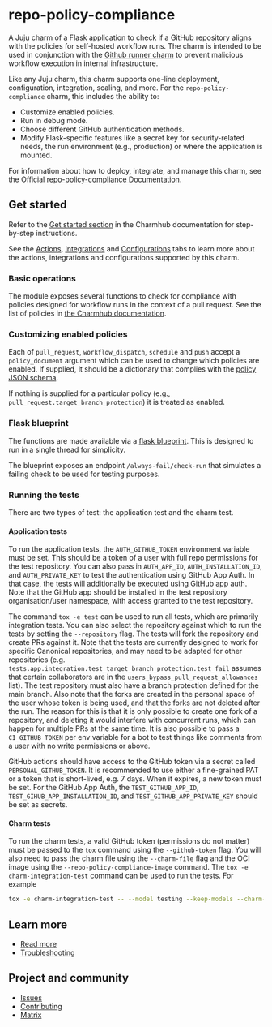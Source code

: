 # repo-policy-compliance
A Juju charm of a Flask application to check if a GitHub repository aligns
with the policies for self-hosted workflow runs. The charm is intended to be
used in conjunction with the
[Github runner charm](https://charmhub.io/github-runner) to prevent malicious
workflow execution in internal infrastructure.

Like any Juju charm, this charm supports one-line deployment, configuration,
integration, scaling, and more. For the `repo-policy-compliance` charm, this
includes the ability to:

* Customize enabled policies.
* Run in debug mode.
* Choose different GitHub authentication methods.
* Modify Flask-specific features like a secret key for security-related needs, the run environment
  (e.g., production) or where the application is mounted.

For information about how to deploy, integrate, and manage this charm, see the
Official [repo-policy-compliance Documentation](https://charmhub.io/repo-policy-compliance).

## Get started

Refer to the [Get started section](https://charmhub.io/repo-policy-compliance#get-started-a-nameget-starteda)
in the Charmhub documentation for step-by-step instructions.

See the [Actions](https://charmhub.io/repo-policy-compliance/actions),
[Integrations](https://charmhub.io/repo-policy-compliance/integrations)
and [Configurations](https://charmhub.io/repo-policy-compliance/configurations)
tabs to learn more about the actions, integrations and configurations supported by this charm.

### Basic operations

The module exposes several functions to check for compliance with
policies designed for workflow runs in the context of a pull request.
See the list of policies in [the Charmhub documentation](https://charmhub.io/repo-policy-compliance#p-33773-policies-a-namepoliciesa).

### Customizing enabled policies

Each of `pull_request`, `workflow_dispatch`, `schedule` and `push` accept a
`policy_document` argument which can be used to change which policies are
enabled. If supplied, it should be a dictionary that complies with the
[policy JSON schema](repo_policy_compliance/policy_schema.yaml).

If nothing is supplied for a particular policy (e.g.,
`pull_request.target_branch_protection`) it is treated as enabled.

### Flask blueprint

The functions are made available via a
[flask blueprint](repo_policy_compliance/blueprint.py). This is designed to run
in a single thread for simplicity.

The blueprint exposes an endpoint `/always-fail/check-run` that simulates a
failing check to be used for testing purposes.

### Running the tests

There are two types of test: the application test and the charm test.

#### Application tests
To run the application tests, the `AUTH_GITHUB_TOKEN` environment variable must be set. This
should be a token of a user with full repo permissions for the test repository. 
You can also pass in `AUTH_APP_ID`, `AUTH_INSTALLATION_ID`, and `AUTH_PRIVATE_KEY` 
to test the authentication using GitHub App Auth. In that case, the tests will additionally
be executed using GitHub app auth. Note that the GitHub app should be installed
in the test repository organisation/user namespace, with access granted to the test repository.

The command `tox -e test` can be used to run all tests, which are primarily integration tests.
You can also select the repository against which to run the tests by setting
the `--repository` flag. The tests will fork the repository and create PRs against it.
Note that the tests are currently designed to work for specific Canonical repositories, 
and may need to be adapted for other repositories 
(e.g. `tests.app.integration.test_target_branch_protection.test_fail` 
assumes that certain collaborators are in the `users_bypass_pull_request_allowances` list). 
The test repository must also have a branch protection defined for the main branch.
Also note that the forks are created in the personal space of the user whose token is being used, 
and that the forks are not deleted after the run. 
The reason for this is that it is only possible to create one fork of a repository, 
and deleting it would interfere with concurrent runs, 
which can happen for multiple PRs at the same time.
It is also possible to pass a `CI_GITHUB_TOKEN` per env variable for a
bot to test things like comments from a user with no write permissions or above.

GitHub actions should have access to the GitHub token via a secret
called `PERSONAL_GITHUB_TOKEN`. It is recommended to use either a fine-grained PAT or a 
token that is short-lived, e.g. 7 days. When it expires, a new token must be set.
For the GitHub App Auth, the `TEST_GITHUB_APP_ID`, `TEST_GIHUB_APP_INSTALLATION_ID`, and
`TEST_GITHUB_APP_PRIVATE_KEY` should be set as secrets.

#### Charm tests

To run the charm tests, a valid GitHub token (permissions do not matter) must be passed
to the `tox` command using the `--github-token` flag. You will also need to pass the charm file
using the `--charm-file` flag and the OCI image using the `--repo-policy-compliance-image` command.
The `tox -e charm-integration-test` command can be used to run the tests.
For example

```bash
tox -e charm-integration-test -- --model testing --keep-models --charm-file=./repo-policy-compliance_ubuntu-22.04-amd64.charm --repo-policy-compliance-image=ghcr.io/canonical/repo-policy-compliance:5ed6216396522d813c06d5b0e709b72bbec6d6e0-_1.8.4_amd64 --github-token=<token>.
```

## Learn more
* [Read more](https://charmhub.io/repo-policy-compliance) 
* [Troubleshooting](https://matrix.to/#/#charmhub-charmdev:ubuntu.com) 

## Project and community
* [Issues](https://github.com/canonical/repo-policy-compliance/issues) 
* [Contributing](https://github.com/canonical/repo-policy-compliance/blob/main/CONTRIBUTING.md)
* [Matrix](https://matrix.to/#/#charmhub-charmdev:ubuntu.com)


